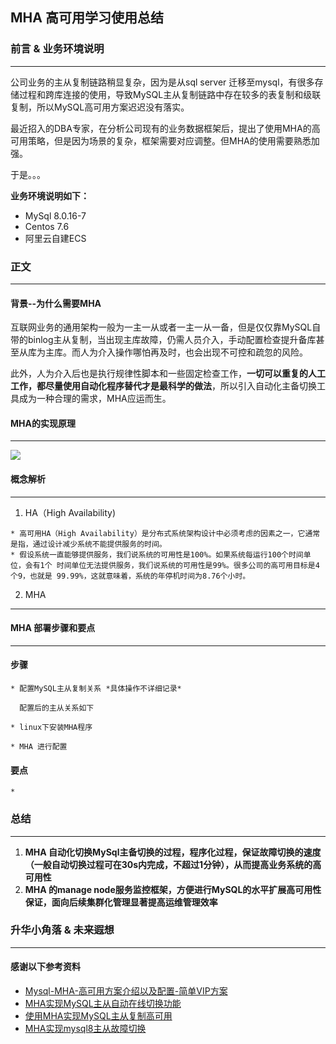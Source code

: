## MHA 高可用学习使用总结
### 前言 & 业务环境说明
***
公司业务的主从复制链路稍显复杂，因为是从sql server 迁移至mysql，有很多存储过程和跨库连接的使用，导致MySQL主从复制链路中存在较多的表复制和级联复制，所以MySQL高可用方案迟迟没有落实。

最近招入的DBA专家，在分析公司现有的业务数据框架后，提出了使用MHA的高可用策略，但是因为场景的复杂，框架需要对应调整。但MHA的使用需要熟悉加强。

于是。。。


**业务环境说明如下：**
- MySql 8.0.16-7
- Centos 7.6
- 阿里云自建ECS
### 正文
***
#### 背景--为什么需要MHA
  互联网业务的通用架构一般为一主一从或者一主一从一备，但是仅仅靠MySQL自带的binlog主从复制，当出现主库故障，仍需人员介入，手动配置检查提升备库甚至从库为主库。而人为介入操作哪怕再及时，也会出现不可控和疏忽的风险。
  
  此外，人为介入后也是执行规律性脚本和一些固定检查工作，**一切可以重复的人工工作，都尽量使用自动化程序替代才是最科学的做法**，所以引入自动化主备切换工具成为一种合理的需求，MHA应运而生。
  
  
#### MHA的实现原理
***
![](https://huaban.com/pins/3263072879/)
#### 概念解析
*** 
1. HA（High Availability)
```
* 高可用HA（High Availability）是分布式系统架构设计中必须考虑的因素之一，它通常是指，通过设计减少系统不能提供服务的时间。
* 假设系统一直能够提供服务，我们说系统的可用性是100%。如果系统每运行100个时间单位，会有1个 时间单位无法提供服务，我们说系统的可用性是99%。很多公司的高可用目标是4个9，也就是 99.99%，这就意味着，系统的年停机时间为8.76个小时。
```

2. MHA 
***
#### MHA 部署步骤和要点
***
#### 步骤
    * 配置MySQL主从复制关系 *具体操作不详细记录*
    
      配置后的主从关系如下
      
    * linux下安装MHA程序
    
    * MHA 进行配置
   
#### 要点
    * 
### 总结
***
  1. **MHA 自动化切换MySql主备切换的过程，程序化过程，保证故障切换的速度（一般自动切换过程可在30s内完成，不超过1分钟），从而提高业务系统的高可用性**
  2. **MHA 的manage node服务监控框架，方便进行MySQL的水平扩展高可用性保证，面向后续集群化管理显著提高运维管理效率**
  
  
### 升华小角落 & 未来遐想
***


  
#### 感谢以下参考资料
* [Mysql-MHA-高可用方案介绍以及配置-简单VIP方案](https://zhuanlan.zhihu.com/p/111668223)
* [MHA实现MySQL主从自动在线切换功能](https://blog.csdn.net/OH_ON/article/details/78820183?utm_medium=distribute.pc_relevant.none-task-blog-BlogCommendFromMachineLearnPai2-1.nonecase&depth_1-utm_source=distribute.pc_relevant.none-task-blog-BlogCommendFromMachineLearnPai2-1.nonecase) 
* [使用MHA实现MySQL主从复制高可用](https://www.cnblogs.com/xuanzhi201111/p/4231412.html)
* [MHA实现mysql8主从故障切换](https://blog.csdn.net/qq_37369726/article/details/104462513)
